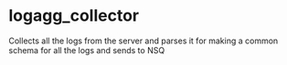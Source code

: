 # logagg_collector
Collects all the logs from the server and parses it for making a common schema for all the logs and sends to NSQ
